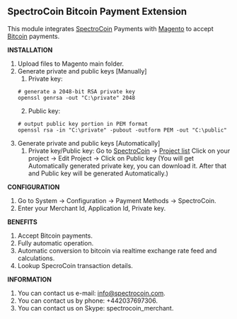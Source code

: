 SpectroCoin Bitcoin Payment Extension
---------------

This module integrates [SpectroCoin](https://spectrocoin.com/) Payments with [Magento](http://magento.com/) to accept [Bitcoin](https://bitcoin.org) payments.

**INSTALLATION**

1. Upload files to Magento main folder.
2. Generate private and public keys [Manually]
    1. Private key:
    ```shell
    # generate a 2048-bit RSA private key
    openssl genrsa -out "C:\private" 2048
    ```
    2. Public key:
    ```shell
    # output public key portion in PEM format
    openssl rsa -in "C:\private" -pubout -outform PEM -out "C:\public"
    ```
3. Generate private and public keys [Automatically]
	1. Private key/Public key:
	Go to [SpectroCoin](https://spectrocoin.com/) -> [Project list](https://spectrocoin.com/en/merchant/api/list.html)
	Click on your project  -> Edit Project -> Click on Public key (You will get Automatically generated private key, you can download it. After that and Public key will be generated Automatically.)
    
**CONFIGURATION**

1. Go to System -> Configuration -> Payment Methods -> SpectroCoin.
2. Enter your Merchant Id, Application Id, Private key.

**BENEFITS**
 
1. Accept Bitcoin payments.
2. Fully automatic operation.
3. Automatic conversion to bitcoin via realtime exchange rate feed and calculations.
4. Lookup SpecroCoin transaction details.

**INFORMATION** 

1. You can contact us e-mail: info@spectrocoin.com.
2. You can contact us by phone: +442037697306.
3. You can contact us on Skype: spectrocoin_merchant.